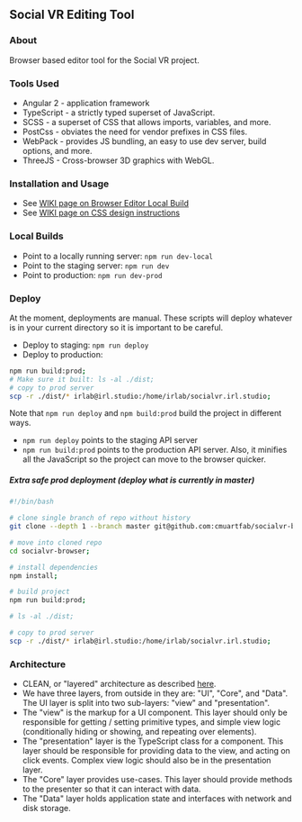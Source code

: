 ## Social VR Editing Tool

### About
Browser based editor tool for the Social VR project.

### Tools Used
* Angular 2 - application framework
* TypeScript - a strictly typed superset of JavaScript.
* SCSS - a superset of CSS that allows imports, variables, and more.
* PostCss - obviates the need for vendor prefixes in CSS files.
* WebPack - provides JS bundling, an easy to use dev server, build options, and more.
* ThreeJS - Cross-browser 3D graphics with WebGL.

### Installation and Usage
- See [WIKI page on Browser Editor Local Build](https://github.com/cmuartfab/social-vr/wiki/Browser-Editor-Local-Build)
- See [WIKI page on CSS design instructions](https://github.com/cmuartfab/social-vr/wiki/Browser-Editor-CSS-Architecture)

### Local Builds
* Point to a locally running server: ```npm run dev-local```
* Point to the staging server: ```npm run dev```
* Point to production: ```npm run dev-prod```

### Deploy
At the moment, deployments are manual. These scripts will deploy whatever is in your current directory so it is important to be careful.

* Deploy to staging: ```npm run deploy```
* Deploy to production:
```sh
npm run build:prod;
# Make sure it built: ls -al ./dist;
# copy to prod server
scp -r ./dist/* irlab@irl.studio:/home/irlab/socialvr.irl.studio;
```
Note that `npm run deploy` and `npm build:prod` build the project in different ways.
* `npm run deploy` points to the staging API server
* `npm run build:prod` points to the production API server. Also, it minifies all the JavaScript so the project can move to the browser quicker.

##### Extra safe prod deployment (deploy what is currently in master)
```sh
#!/bin/bash

# clone single branch of repo without history
git clone --depth 1 --branch master git@github.com:cmuartfab/socialvr-browser.git;

# move into cloned repo
cd socialvr-browser;

# install dependencies
npm install;

# build project
npm run build:prod;

# ls -al ./dist;

# copy to prod server
scp -r ./dist/* irlab@irl.studio:/home/irlab/socialvr.irl.studio;
```

### Architecture
* CLEAN, or "layered" architecture as described [here](https://8thlight.com/blog/uncle-bob/2012/08/13/the-clean-architecture.html).
* We have three layers, from outside in they are: "UI", "Core", and "Data".  The UI layer is split into two sub-layers: "view" and "presentation".
* The "view" is the markup for a UI component. This layer should only be responsible for getting / setting primitive types, and simple view logic (conditionally hiding or showing, and repeating over elements).
* The "presentation" layer is the TypeScript class for a component.  This layer should be responsible for providing data to the view, and acting on click events. Complex view logic should also be in the presentation layer.
* The "Core" layer provides use-cases.  This layer should provide methods to the presenter so that it can interact with data.
* The "Data" layer holds application state and interfaces with network and disk storage.
